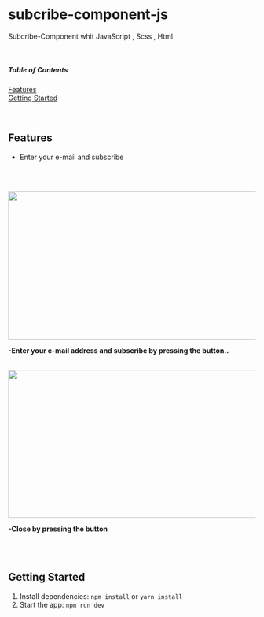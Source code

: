 # subcribe-component-js
Subcribe-Component whit JavaScript , Scss , Html


<br>

##### Table of Contents  
[Features](#features)  
[Getting Started](#getting-started)  

<br> 

<a name="features"></a>
## Features
- Enter your e-mail and subscribe

<br><br>


<img src  ="https://github.com/sonaykara/number-of-characters-validate-js/assets/108528598/ddf4a385-6dc0-4706-8ab0-98466fee90f9" width="700" height="300">

<strong >-Enter your e-mail address and subscribe by pressing the button.. </strong>


<br>
<img margin-top = "25px" src =  "https://github.com/sonaykara/number-of-characters-validate-js/assets/108528598/15bb8fd9-c4d5-4a2c-8c66-07374b902830" width="700" height = "300">


<strong>-Close by pressing the button</strong>

<br>
<br>

<a name="getting-started"></a>
## Getting Started
1. Install dependencies: `npm install` or `yarn install`
2. Start the app: `npm run dev`

